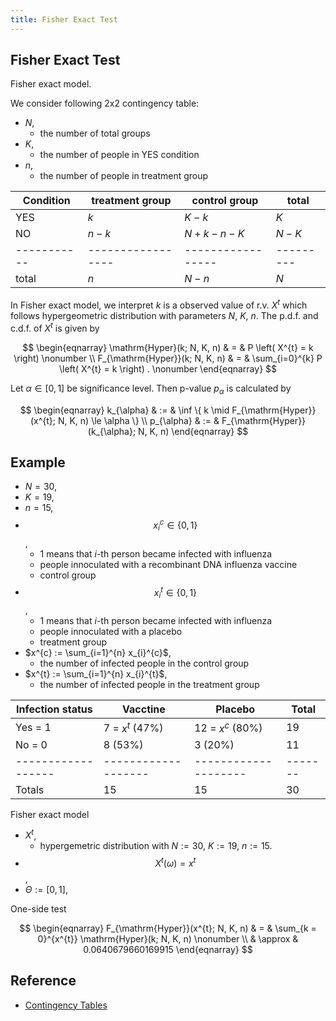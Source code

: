 ```yaml
---
title: Fisher Exact Test
---
```


## Fisher Exact Test
Fisher exact model.

We consider following 2x2 contingency table:

* $N$,
    * the number of total groups
* $K$,
    * the number of people in YES condition
* $n$,
    * the number of people in treatment group

| Condition | treatment group | control group   | total   |
|-----------|-----------------|-----------------|---------|
| YES       | $k$             | $K − k$         | $K$     |
| NO        | $n − k$         | $N + k − n − K$ | $N − K$ |
|-----------|-----------------|-----------------|---------|
| total     | $n$             | $N − n$         | $N$     |

In Fisher exact model, we interpret $k$ is a observed value of r.v. $X^{t}$ which follows hypergeometric distribution with parameters $N$, $K$, $n$.
The p.d.f. and c.d.f. of $X^{t}$ is given by

$$
\begin{eqnarray}
    \mathrm{Hyper}(k; N, K, n)
    & = &
        P
        \left(
            X^{t}
            =
            k
        \right)
    \nonumber
    \\
    F_{\mathrm{Hyper}}(k; N, K, n)
    & = &
        \sum_{i=0}^{k}
            P
            \left(
                X^{t}
                =
                k
            \right)
    .
    \nonumber
\end{eqnarray}
$$

Let $\alpha \in [0, 1]$ be significance level.
Then p-value $p_{\alpha}$ is calculated by

$$
\begin{eqnarray}
    k_{\alpha}
    & := &
        \inf
        \{
            k
            \mid
            F_{\mathrm{Hyper}}(x^{t}; N, K, n)
            \le
            \alpha
        \}
    \\
    p_{\alpha}
    & := &
        F_{\mathrm{Hyper}}(k_{\alpha}; N, K, n)
\end{eqnarray}
$$

## Example
* $N = 30$,
* $K = 19$,
* $n = 15$,
* $$x_{i}^{c} \in \{0, 1\}$$,
    * 1 means that $i$-th person became infected with influenza
    * people innoculated with a recombinant DNA influenza vaccine
    * control group
* $$x_{i}^{t} \in \{0, 1\}$$,
    * 1 means that $i$-th person became infected with influenza
    * people innoculated with a placebo
    * treatment group
* $x^{c} := \sum_{i=1}^{n} x_{i}^{c}$,
    * the number of infected people in the control group
* $x^{t} := \sum_{i=1}^{n} x_{i}^{t}$,
    * the number of infected people in the treatment group


| Infection status | Vacctine          | Placebo            | Total |
|------------------|-------------------|--------------------|-------|
| Yes = 1          | 7 = $x^{t}$ (47%) | 12 = $x^{c}$ (80%) | 19    |
| No  = 0          | 8 (53%)           | 3 (20%)            | 11    |
|------------------|-------------------|--------------------|-------|
| Totals           | 15                | 15                 | 30    |


Fisher exact model

* $X^{t}$,
    * hypergemetric distribution with $N := 30$, $K := 19$, $n := 15$.
* $$X^{t}(\omega) = x^{t}$$,
* $\Theta := [0, 1]$,

One-side test

$$
\begin{eqnarray}
    F_{\mathrm{Hyper}}(x^{t}; N, K, n)
    & = &
        \sum_{k = 0}^{x^{t}}
            \mathrm{Hyper}(k; N, K, n)
    \nonumber
    \\
    & \approx &
        0.0640679660169915
\end{eqnarray}
$$


## Reference
* [Contingency Tables](http://www.stat.wisc.edu/~st571-1/06-tables-4.pdf)
